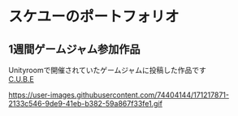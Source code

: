 # スケユーのポートフォリオ
## 1週間ゲームジャム参加作品
Unityroomで開催されていたゲームジャムに投稿した作品です  
[C.U.B.E](https://unityroom.com/games/c_u_b_e)

https://user-images.githubusercontent.com/74404144/171217871-2133c546-9de9-41eb-b382-59a867f33fe1.gif
